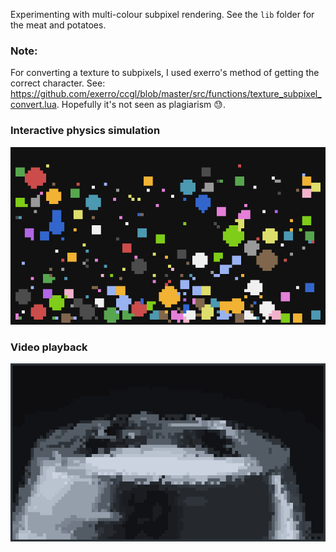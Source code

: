Experimenting with multi-colour subpixel rendering. See the `lib` folder for the meat and potatoes.

### Note:
For converting a texture to subpixels, I used exerro's method of getting the correct character. See: https://github.com/exerro/ccgl/blob/master/src/functions/texture_subpixel_convert.lua. Hopefully it's not seen as plagiarism 😓.

### Interactive physics simulation
![physics](./media/physics.gif)
### Video playback
![video](./media/video.gif)
